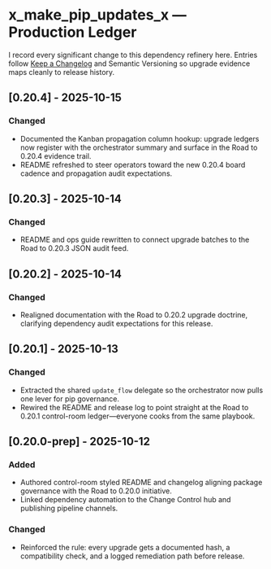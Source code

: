 # x_make_pip_updates_x — Production Ledger

I record every significant change to this dependency refinery here. Entries follow [Keep a Changelog](https://keepachangelog.com/en/1.1.0/) and Semantic Versioning so upgrade evidence maps cleanly to release history.

## [0.20.4] - 2025-10-15
### Changed
- Documented the Kanban propagation column hookup: upgrade ledgers now register with the orchestrator summary and surface in the Road to 0.20.4 evidence trail.
- README refreshed to steer operators toward the new 0.20.4 board cadence and propagation audit expectations.

## [0.20.3] - 2025-10-14
### Changed
- README and ops guide rewritten to connect upgrade batches to the Road to 0.20.3 JSON audit feed.

## [0.20.2] - 2025-10-14
### Changed
- Realigned documentation with the Road to 0.20.2 upgrade doctrine, clarifying dependency audit expectations for this release.

## [0.20.1] - 2025-10-13
### Changed
- Extracted the shared `update_flow` delegate so the orchestrator now pulls one lever for pip governance.
- Rewired the README and release log to point straight at the Road to 0.20.1 control-room ledger—everyone cooks from the same playbook.

## [0.20.0-prep] - 2025-10-12
### Added
- Authored control-room styled README and changelog aligning package governance with the Road to 0.20.0 initiative.
- Linked dependency automation to the Change Control hub and publishing pipeline channels.

### Changed
- Reinforced the rule: every upgrade gets a documented hash, a compatibility check, and a logged remediation path before release.
